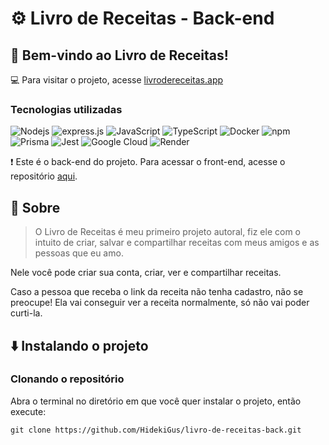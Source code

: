 # ⚙️ Livro de Receitas - Back-end


## 📗 Bem-vindo ao Livro de Receitas!

💻 Para visitar o projeto, acesse [livrodereceitas.app](https://livrodereceitas.app)


### Tecnologias utilizadas


![Nodejs](https://img.shields.io/badge/-Nodejs-black?style=for-the-badge&logo=Node.js)
![express.js](https://img.shields.io/badge/Express.js-000000?style=for-the-badge&logo=express&logoColor=white)
![JavaScript](https://img.shields.io/badge/-JavaScript-black?style=for-the-badge&logo=javascript)
![TypeScript](https://img.shields.io/badge/-TypeScript-007ACC?style=for-the-badge&logo=typescript&logoColor=white)
![Docker](https://img.shields.io/badge/Docker-2496ED?style=for-the-badge&logo=docker&logoColor=white)
![npm](https://img.shields.io/badge/npm-CB3837?style=for-the-badge&logo=npm&logoColor=white)
![Prisma](https://img.shields.io/badge/Prisma-3982CE?style=for-the-badge&logo=Prisma&logoColor=white)
![Jest](https://img.shields.io/badge/Jest-C21325?style=for-the-badge&logo=jest&logoColor=white)
![Google Cloud](https://img.shields.io/badge/GoogleCloud-%234285F4.svg?style=for-the-badge&logo=google-cloud&logoColor=white)
![Render](https://img.shields.io/badge/Render-%46E3B7.svg?style=for-the-badge&logo=render&logoColor=white)

❗ Este é o back-end do projeto. Para acessar o front-end, acesse o repositório [aqui](https://github.com/HidekiGus/livro-de-receitas-front). 


## 📃 Sobre

> O Livro de Receitas é meu primeiro projeto autoral, fiz ele com o intuito de criar, salvar e compartilhar receitas com meus amigos e as pessoas que eu amo.

Nele você pode criar sua conta, criar, ver e compartilhar receitas. 

Caso a pessoa que receba o link da receita não tenha cadastro, não se preocupe! Ela vai conseguir ver a receita normalmente, só não vai poder curti-la.


##  ⬇️ Instalando o projeto

### Clonando o repositório

Abra o terminal no diretório em que você quer instalar o projeto, então execute:

`
git clone https://github.com/HidekiGus/livro-de-receitas-back.git
`
